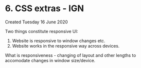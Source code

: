 # 6. CSS extras - IGN
Created Tuesday 16 June 2020

Two things constitute responsive UI:

1. Website is responsive to window changes etc.
2. Website works in the responsive way across devices.


What is responsiveness - changing of layout and other lengths to accomodate changes in window size/device.

